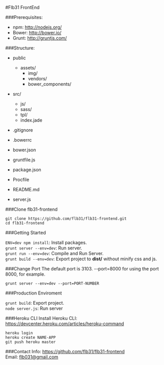 #Flb31 FrontEnd

###Prerequisites:
  - npm: http://nodejs.org/
  - Bower: http://bower.io/
  - Grunt: http://gruntjs.com/


###Structure:
- public
  - assets/
    - img/
    - vendors/ 
    - bower_components/
- src/
  - js/
  - sass/
  - tpl/
  - index.jade
  
- .gitignore
- .bowerrc
- bower.json
- gruntfile.js
- package.json
- Procfile
- README.md
- server.js

###Clone flb31-frontend
> 
  `git clone https://github.com/flb31/flb31-frontend.git`  
  `cd flb31-frontend`

###Getting Started
> 
  `ENV=dev npm install`: Install packages.  
  `grunt server --env=dev`: Run server.  
  `grunt run --env=dev`: Compile and Run Server.  
  `grunt build --env=dev`: Export project to **dist/** without minify css and js.

###Change Port
The default port is 3103. --port=8000 for using the port 8000, for example.
> 
  `grunt server --env=dev --port=PORT-NUMBER`

###Production Enviroment
> 
  `grunt build`: Export project.  
  `node server.js`: Run server  

###Heroku CLI
Install Heroku CLI: https://devcenter.heroku.com/articles/heroku-command

> 
  `heroku login`  
  `heroku create NAME-APP`  
  `git push heroku master`  

###Contact
Info: https://github.com/flb31/flb31-frontend  
Email: flb031@gmail.com
  